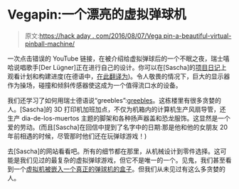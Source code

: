 # Vegapin:一个漂亮的虚拟弹球机

> 原文:[https://hack aday . com/2016/08/07/Vega pin-a-beautiful-virtual-pinball-machine/](https://hackaday.com/2016/08/07/vegapin-a-beautiful-virtual-pinball-machine/)

一次点击错误的 YouTube 链接，在被介绍给虚拟弹球后的一个不眠之夜，瑞士嘻哈说唱歌手[Der Lügner]正在进行自己的设计。你可以在[Sascha]的[项目日记](http://sascharossier.com/?p=2007)上观看计划和构建进度(在德语中，[在此翻译为](https://translate.google.com/translate?sl=auto&tl=en&js=y&prev=_t&hl=en&ie=UTF-8&u=http://sascharossier.com/?p=2007&edit-text=&act=url))。令人敬畏的情况下，巨大的显示器作为操场，碰撞和倾斜传感器使这成为一个值得流口水的设备。

我们还学习了如何用瑞士德语说“greebles”:[greebles](https://en.wikipedia.org/wiki/Greeble)。这栋楼里有很多贪婪的人。[Sascha]的 3D 打印机加班加点，不仅为机箱内的计算机生产风扇导管，还生产 dia-de-los-muertos 主题的脚架和各种扬声器盖和恐龙服饰。这显然是一个爱的劳动。(而且[Sascha]在回信中提到了名字中的日期:那是他和他的女朋友 20 年前相遇的时候，尽管那时他们还在玩弹球游戏！)

去[Sascha]的网站看看吧。所有的细节都在那里，从机械设计到零件选择。这可能是我们见过的最复杂的虚拟弹球游戏，但它不是唯一的一个。见鬼，我们甚至看到一个[虚拟机被嵌入一个真正的弹球机的盒子](http://hackaday.com/2015/04/11/building-a-pinball-emulator/)。但我们从未见过有这么多贪婪的人。